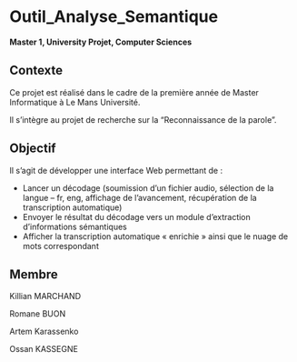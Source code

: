 # Outil_Analyse_Semantique
__Master 1, University Projet, Computer Sciences__

## Contexte
<p>Ce projet est réalisé dans le cadre de la première année de Master Informatique à Le Mans Université. </p>
<p>Il s’intègre au projet de recherche sur la “Reconnaissance de la parole”. </p>

## Objectif
<p>Il s’agit de développer une interface Web permettant de : 
<ul>
<li> Lancer un décodage (soumission d’un fichier audio, sélection de la langue – fr, eng, affichage de l’avancement, récupération de la transcription automatique) </li>
<li> Envoyer le résultat du décodage vers un module d’extraction d’informations sémantiques </li>
<li> Afficher la transcription automatique « enrichie » ainsi que le nuage de mots correspondant </li>
</ul>
</p>

## Membre
<p>Killian MARCHAND</p>
<p>Romane BUON</p>
<p>Artem Karassenko</p>
<p>Ossan KASSEGNE</p>

